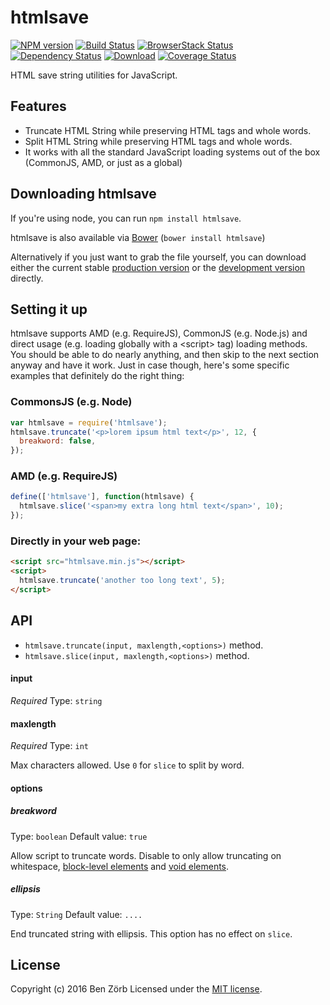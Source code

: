 # htmlsave

[![NPM version][npm-image]][npm-url] [![Build Status][travis-image]][travis-url] [![BrowserStack Status][browserstack-image]][browserstack-url] [![Dependency Status][depstat-image]][depstat-url] [![Download][dlcounter-image]][dlcounter-url] [![Coverage Status][coveralls-image]][coveralls-url]

HTML save string utilities for JavaScript.

## Features

- Truncate HTML String while preserving HTML tags and whole words.
- Split HTML String while preserving HTML tags and whole words.
- It works with all the standard JavaScript loading systems out of the box (CommonJS, AMD, or just as a global)

## Downloading htmlsave

If you're using node, you can run `npm install htmlsave`.

htmlsave is also available via [Bower](https://github.com/bower/bower) (`bower install htmlsave`)

Alternatively if you just want to grab the file yourself, you can download either the current stable [production version][min] or the [development version][max] directly.

[min]: https://raw.github.com/bezoerb/htmlsave/master/dist/htmlsave.min.js
[max]: https://raw.github.com/bezoerb/htmlsave/master/dist/htmlsave.js

## Setting it up

htmlsave supports AMD (e.g. RequireJS), CommonJS (e.g. Node.js) and direct usage (e.g. loading globally with a &lt;script&gt; tag) loading methods.
You should be able to do nearly anything, and then skip to the next section anyway and have it work. Just in case though, here's some specific examples that definitely do the right thing:

### CommonsJS (e.g. Node)

```javascript
var htmlsave = require('htmlsave');
htmlsave.truncate('<p>lorem ipsum html text</p>', 12, {
  breakword: false,
});
```

### AMD (e.g. RequireJS)

```javascript
define(['htmlsave'], function(htmlsave) {
  htmlsave.slice('<span>my extra long html text</span>', 10);
});
```

### Directly in your web page:

```html
<script src="htmlsave.min.js"></script>
<script>
  htmlsave.truncate('another too long text', 5);
</script>
```

## API

- `htmlsave.truncate(input, maxlength,<options>)` method.
- `htmlsave.slice(input, maxlength,<options>)` method.

#### input

_Required_
Type: `string`

#### maxlength

_Required_
Type: `int`

Max characters allowed. Use `0` for `slice` to split by word.

#### options

##### breakword

Type: `boolean`
Default value: `true`

Allow script to truncate words. Disable to only allow truncating on whitespace,
[block-level elements](https://developer.mozilla.org/en-US/docs/Web/HTML/Block-level_elements#Elements) and [void elements](https://www.w3.org/TR/html-markup/syntax.html#syntax-elements).

##### ellipsis

Type: `String`
Default value: `....`

End truncated string with ellipsis. This option has no effect on `slice`.

## License

Copyright (c) 2016 Ben Zörb
Licensed under the [MIT license](http://bezoerb.mit-license.org/).

[npm-url]: https://npmjs.org/package/htmlsave
[npm-image]: https://img.shields.io/npm/v/htmlsave.svg
[travis-url]: https://travis-ci.org/bezoerb/htmlsave
[travis-image]: https://secure.travis-ci.org/bezoerb/htmlsave.svg?branch=master
[depstat-url]: https://david-dm.org/bezoerb/htmlsave
[depstat-image]: https://david-dm.org/bezoerb/htmlsave.svg
[dlcounter-url]: https://www.npmjs.com/package/htmlsave
[dlcounter-image]: https://img.shields.io/npm/dm/htmlsave.svg
[coveralls-url]: https://coveralls.io/github/bezoerb/htmlsave
[coveralls-image]: https://coveralls.io/repos/github/bezoerb/htmlsave/badge.svg
[browserstack-url]: https://automate.browserstack.com/public-build/WXBURm85eG9PUlB5eGhMMnIzQzlPdysvV3ZVMnRoeFdtN0gvbUM3UEZvQT0tLUpuTVd1Zk5ocGQ0Nkk4QmhiZEh1SVE9PQ==--b3f80db5ae4dc1da53a7967a322d741258dd1ded
[browserstack-image]: https://automate.browserstack.com/badge.svg?badge_key=WXBURm85eG9PUlB5eGhMMnIzQzlPdysvV3ZVMnRoeFdtN0gvbUM3UEZvQT0tLUpuTVd1Zk5ocGQ0Nkk4QmhiZEh1SVE9PQ==--b3f80db5ae4dc1da53a7967a322d741258dd1ded
